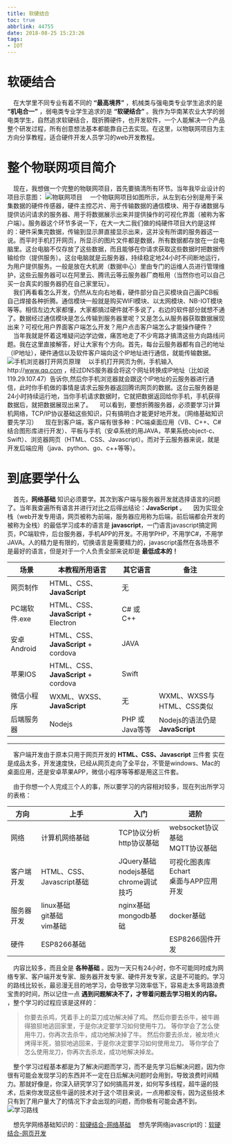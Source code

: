```yaml
---
title: 软硬结合
toc: true
abbrlink: 44755
date: 2018-08-25 15:23:26
tags: 
- IOT
---
```


# 软硬结合
&emsp;在大学里不同专业有着不同的 __“最高境界”__ ，机械类与强电类专业学生追求的是 __“机电合一”__ ，弱电类专业学生追求的是 __“软硬结合”__ 。我作为华南某农业大学的弱电类学生，自然追求软硬结合，既折腾硬件，也开发软件，一个人能解决一个产品整个研发过程，所有创意想法基本都能靠自己去实现。在这里，以物联网项目为主方向分享教程，适合硬件开发人员学习的web开发教程。

# 整个物联网项目简介
&emsp;现在，我想做一个完整的物联网项目，首先要搞清所有环节。当年我毕业设计的项目示意图：
![物联网项目](http://ww1.sinaimg.cn/large/e7533e94gy1fum0jfrmfaj21ha0b142h.jpg)
&emsp;一个物联网项目如图所示，从左到右分别是用于采集数据的硬件传感器，硬件主控芯片、用于传输数据的通信模块、用于存诸数据与提供访问请求的服务器、用于将数据展示出来并提供操作的可视化界面（被称为客户端）。服务器这个环节多说一下，在大一大二我们做的纯硬件项目大约是这样的：硬件采集完数据，传输到显示屏直接显示出来，这并没有所谓的服务器这一说。而平时手机打开网页，所显示的图片文件都是数据，所有数据都存放在一台电脑里。这台电脑不仅存放了这些数据，而且能够在你请求获取这些数据时把数据传输给你（提供服务）。这台电脑就是云服务器，持续稳定地24小时不间断地运行，为用户提供服务。一般是放在大机房（数据中心）里由专门的运维人员进行管理维护，这些云服务器可以在阿里云、腾讯云等云服务器厂商租用（当然你也可以自己买一台真实的服务器扔在自己家里玩）。  
&emsp;我们再看看怎么开发，仍然从左向右地看，硬件部分自己买模块自己画PCB板自己焊接各种折腾。通信模块一般就是购买WIFI模块、以太网模块、NB-IOT模块等等。相信左边大家都懂，大家都搞过硬件就不多说了，右边的软件部分就想不通了。数据经过通信模块是怎么传输到服务器里呢？又是怎么从服务器获取数据展现出来？可视化用户界面客户端怎么开发？用户点击客户端怎么才能操作硬件？  
&emsp;当年我就是怀着这堆疑问边学边做，痛苦地走了不少弯路才搞清这些方向路线问题。我在这里直接解答，好让大家有个方向。首先，每台云服务器都有自己的地址（IP地址），硬件通信以及软件客户端向这个IP地址进行通信，就能传输数据。
![手机浏览器打开网页原理](http://ww1.sinaimg.cn/large/e7533e94gy1fum24mjt59j20gi08edfz.jpg)
&emsp;以手机打开网页为例，手机输入http://www.qq.com ，经过DNS服务器会将这个网址转换成IP地址（比如说119.29.107.47）告诉你,然后你手机浏览器就会跟这个IP地址的云服务器进行通信，此时你手机做的事情是请求云服务器返回腾讯网页的数据。这台云服务器是24小时持续运行地，当你手机请求数据时，它就把数据返回给你手机，手机获得数据后，就把数据展现出来了。
&emsp;可以看到，要想折腾服务器，必须要学习计算机网络，TCP/IP协议基础这些知识，只有搞明白才能更好地开发。（网络基础知识要先学习）
&emsp;现在到客户端，客户端有很多种：PC端桌面应用（VB、C++、C# 结合图形库进行开发）、平板与手机（安卓系统的用JAVA，苹果系统object-c、Swift）、浏览器网页（HTML、CSS、Javascript）。而对于云服务器来说，就是开发后端应用（java、python、go、c++等等）。

# 到底要学什么
&emsp;首先，__网络基础__ 知识必须要学。其次到客户端与服务器开发就选择语言的问题了。当年我查遍所有语言并进行对比之后得出结论：__JavaScript__ 。
&emsp;因为实现全栈（web开发专用语，网页被称为前端，服务器应用称为后端，前后端都会开发的被称为全栈）的最低学习成本的语言是 __javascript__，一门语言javascript搞定网页，PC端软件，后台服务器，手机APP的开发。不用学PHP，不用学C#，不用学JAVA。人的精力是有限的，切换语言是需要精力的，javascript虽然在各场景不是最好的语言，但是对于一个人负责全部来说却是 __最低成本的！__

场景|本教程所用语言|其它语言|备注
---|---|---|---
网页制作|HTML、CSS、__JavaScript__|无|
PC端软件.exe|HTML、CSS、__JavaScript__ + Electron|C# 或 C++|
安卓Android|HTML、CSS、__JavaScript__ + cordova|JAVA|
苹果IOS|HTML、CSS、__JavaScript__ + cordova|Swift|
微信小程序|WXML、WXSS、__JavaScript__|无|WXML、WXSS与HTML、CSS类似|
后端服务器|Nodejs|PHP 或 Java等等|Nodejs的语法仍是 __JavaScript__

---
&emsp;客户端开发由于原本只用于网页开发的 __HTML、CSS、Javascript__ 三件套 实在是成品太多，开发速度快，已经从网页走向了全平台，不管是windows、Mac的桌面应用，还是安卓苹果APP，微信小程序等等都是用这三件套。

&emsp;由于你想一个人完成三个人的事，所以要学习的内容相对较多，现在列出所学习的表格：

方向|上手|入门|进阶
---|---|---|---
网络|计算机网络基础|TCP协议分析<br>http协议基础|websocket协议基础<br>MQTT协议基础
客户端开发|HTML、CSS、Javascript基础<br>|JQuery基础<br>nodejs基础<br>chrome调试技巧|可视化图表库Echart<br>桌面与APP应用开发
服务器开发|linux基础<br>git基础<br>vim基础|nginx基础<br>mongodb基础|docker基础<br>
硬件|ESP8266基础| |ESP8266固件开发

&emsp;内容比较多，而且全是 __各种基础__ 。因为一天只有24小时，你不可能同时成为网络专家、客户端开发专家、服务器开发专家、硬件开发专家，这是不可能的。学习的路线比较长，最忌漫无目的地学习，会导致学习效率低下，容易走太多弯路浪费宝贵的时间，所以记住一点 __遇到问题解决不了，才带着问题去学习相关的内容。__ ，整个学习的过程应该是这样的：
> 你要去杀鸡，凭着手上的菜刀成功解决掉了鸡。
然后你要去杀牛，被牛踢得狼狈地逃回家里，于是你决定要学习如何使用牛刀。
等你学会了怎么使用牛刀，你再次去杀牛，成功地解决掉了牛。
然后你要去杀龙，被龙喷火烤得半死，狼狈地逃回来，于是你决定要学习如何使用龙刀。
等你学会了怎么使用龙刀，你再次去杀龙，成功地解决掉龙。

&emsp;整个学习过程基本都是为了解决问题而学习，而不是先学习后解决问题，因为你很有可能会发现学习的东西并不一定在日后解决问题时会用到，导致浪费时间精力。那就好像是，你深入研究学习了如何搞高并发，如何写多线程，超牛逼的技术，后来你发现这些牛逼的技术对于这个项目来说，一点用都没有，因为这些技术只有到了用户量大了的情况下才会出现的问题，而你极有可能会遇不到。
![学习路线](http://ww1.sinaimg.cn/large/005BIQVbgy1fun6w4ny46j30k80gxjsk.jpg)

&emsp;想先学网络基础知识的：[软硬结合-网络基础](/posts/37707/)
&emsp;想先学网络javascript的：[软硬结合-网页开发](/posts/54080/)








